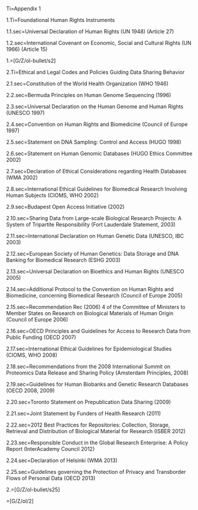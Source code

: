 Ti=Appendix 1

1.Ti=Foundational Human Rights Instruments

1.1.sec=Universal Declaration of Human Rights (UN 1948) (Article 27)

1.2.sec=International Covenant on Economic, Social and Cultural Rights (UN 1966) (Article 15)

1.=[G/Z/ol-bullet/s2]

2.Ti=Ethical and Legal Codes and Policies Guiding Data Sharing Behavior

2.1.sec=Constitution of the World Health Organization (WHO 1946)

2.2.sec=Bermuda Principles on Human Genome Sequencing (1996)

2.3.sec=Universal Declaration on the Human Genome and Human Rights (UNESCO 1997)

2.4.sec=Convention on Human Rights and Biomedicine (Council of Europe 1997)

2.5.sec=Statement on DNA Sampling: Control and Access (HUGO 1998)

2.6.sec=Statement on Human Genomic Databases (HUGO Ethics Committee 2002)

2.7.sec=Declaration of Ethical Considerations regarding Health Databases (WMA 2002)

2.8.sec=International Ethical Guidelines for Biomedical Research Involving Human Subjects (CIOMS, WHO 2002)

2.9.sec=Budapest Open Access Initiative (2002)

2.10.sec=Sharing Data from Large-scale Biological Research Projects: A System of Tripartite Responsibility (Fort Lauderdale Statement, 2003)

2.11.sec=International Declaration on Human Genetic Data (UNESCO, IBC 2003)

2.12.sec=European Society of Human Genetics: Data Storage and DNA Banking for Biomedical Research (ESHG 2003)

2.13.sec=Universal Declaration on Bioethics and Human Rights (UNESCO 2005)

2.14.sec=Additional Protocol to the Convention on Human Rights and Biomedicine, concerning Biomedical Research (Council of Europe 2005)

2.15.sec=Recommendation Rec (2006) 4 of the Committee of Ministers to Member States on Research on Biological Materials of Human Origin (Council of Europe 2006)

2.16.sec=OECD Principles and Guidelines for Access to Research Data from Public Funding (OECD 2007)

2.17.sec=International Ethical Guidelines for Epidemiological Studies (CIOMS, WHO 2008)

2.18.sec=Recommendations from the 2008 International Summit on Proteomics Data Release and Sharing Policy (Amsterdam Principles, 2008)

2.19.sec=Guidelines for Human Biobanks and Genetic Research Databases (OECD 2008, 2009)

2.20.sec=Toronto Statement on Prepublication Data Sharing (2009)

2.21.sec=Joint Statement by Funders of Health Research (2011)

2.22.sec=2012 Best Practices for Repositories: Collection, Storage, Retrieval and Distribution of Biological Material for Research (ISBER 2012)

2.23.sec=Responsible Conduct in the Global Research Enterprise: A Policy Report (InterAcademy Council 2012)

2.24.sec=Declaration of Helsinki (WMA 2013)

2.25.sec=Guidelines governing the Protection of Privacy and Transborder Flows of Personal Data (OECD 2013)

2.=[G/Z/ol-bullet/s25]

=[G/Z/ol/2]
